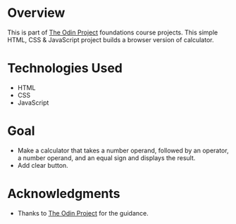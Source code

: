 # Overview
This is part of [The Odin Project](https://www.theodinproject.com/dashboard) foundations course projects.
This simple HTML, CSS & JavaScript project builds a browser version of calculator.

# Technologies Used
- HTML
- CSS
- JavaScript

# Goal
- Make a calculator that takes a number operand, followed by an operator, a  number operand, and an equal sign and displays the result.
- Add clear button.

# Acknowledgments
- Thanks to [The Odin Project](https://www.theodinproject.com/dashboard) for the guidance.